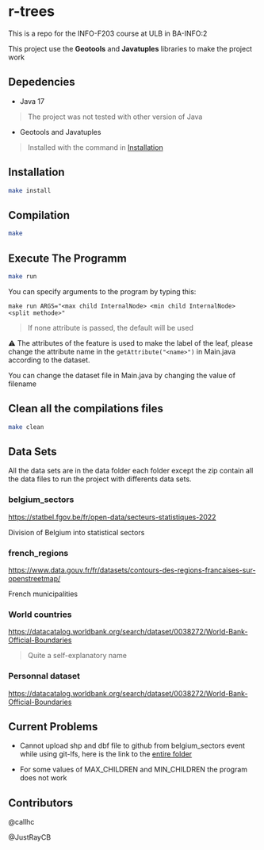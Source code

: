 # r-trees

This is a repo for the INFO-F203 course at ULB in BA-INFO:2

This project use the **Geotools** and **Javatuples** libraries to
make the project work

## Depedencies

- Java 17

> The project was not tested with other version of Java

- Geotools and Javatuples

> Installed with the command in [Installation](#installation)

## Installation

```bash
make install
```

## Compilation

```bash
make 
```

## Execute The Programm

```bash
make run
```

You can specify arguments to the program by typing this:

`make run ARGS="<max child InternalNode> <min child InternalNode> <split methode>"`
> If none attribute is passed, the default will be used

⚠️ The attributes of the feature is used to make the label of the leaf, please change the attribute
name in the `getAttribute("<name>")` in Main.java
according to the dataset.

You can change the dataset file in Main.java by changing the value of filename

## Clean all the compilations files

```bash
make clean
```

## Data Sets

All the data sets are in the data folder each folder except
the zip contain all the data files to run the project with differents data sets.

### belgium_sectors

https://statbel.fgov.be/fr/open-data/secteurs-statistiques-2022

Division of Belgium into statistical sectors

### french_regions

https://www.data.gouv.fr/fr/datasets/contours-des-regions-francaises-sur-openstreetmap/

French municipalities

### World countries

https://datacatalog.worldbank.org/search/dataset/0038272/World-Bank-Official-Boundaries

> Quite a self-explanatory name

### Personnal dataset 

https://datacatalog.worldbank.org/search/dataset/0038272/World-Bank-Official-Boundaries

## Current Problems

- Cannot upload shp and dbf file to github from belgium_sectors
event while using git-lfs, here is the link to the [entire folder](https://statbel.fgov.be/fr/open-data/secteurs-statistiques-2022)

- For some values of MAX_CHILDREN and MIN_CHILDREN the program does not work

## Contributors

@callhc

@JustRayCB
